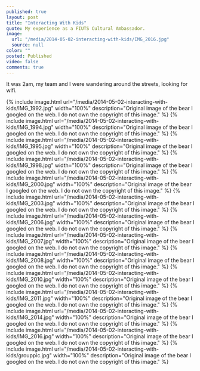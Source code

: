 ```yaml
---
published: true
layout: post
title: "Interacting With Kids"
quote: My experience as a FIUTS Cultural Ambassador.
image: 
  url: "/media/2014-05-02-interacting-with-kids/IMG_2016.jpg"
  source: null
color: ""
posted: Published 
video: false
comments: true
---
```


It was 2am, my team and I were wandering around the streets, looking for wifi.

{% include image.html url="/media/2014-05-02-interacting-with-kids/IMG_1992.jpg" width="100%" description="Original image of the bear I googled on the web. I do not own the copyright of this image." %}
{% include image.html url="/media/2014-05-02-interacting-with-kids/IMG_1994.jpg" width="100%" description="Original image of the bear I googled on the web. I do not own the copyright of this image." %}
{% include image.html url="/media/2014-05-02-interacting-with-kids/IMG_1995.jpg" width="100%" description="Original image of the bear I googled on the web. I do not own the copyright of this image." %}
{% include image.html url="/media/2014-05-02-interacting-with-kids/IMG_1998.jpg" width="100%" description="Original image of the bear I googled on the web. I do not own the copyright of this image." %}
{% include image.html url="/media/2014-05-02-interacting-with-kids/IMG_2000.jpg" width="100%" description="Original image of the bear I googled on the web. I do not own the copyright of this image." %}
{% include image.html url="/media/2014-05-02-interacting-with-kids/IMG_2003.jpg" width="100%" description="Original image of the bear I googled on the web. I do not own the copyright of this image." %}
{% include image.html url="/media/2014-05-02-interacting-with-kids/IMG_2006.jpg" width="100%" description="Original image of the bear I googled on the web. I do not own the copyright of this image." %}
{% include image.html url="/media/2014-05-02-interacting-with-kids/IMG_2007.jpg" width="100%" description="Original image of the bear I googled on the web. I do not own the copyright of this image." %}
{% include image.html url="/media/2014-05-02-interacting-with-kids/IMG_2008.jpg" width="100%" description="Original image of the bear I googled on the web. I do not own the copyright of this image." %}
{% include image.html url="/media/2014-05-02-interacting-with-kids/IMG_2010.jpg" width="100%" description="Original image of the bear I googled on the web. I do not own the copyright of this image." %}
{% include image.html url="/media/2014-05-02-interacting-with-kids/IMG_2011.jpg" width="100%" description="Original image of the bear I googled on the web. I do not own the copyright of this image." %}
{% include image.html url="/media/2014-05-02-interacting-with-kids/IMG_2014.jpg" width="100%" description="Original image of the bear I googled on the web. I do not own the copyright of this image." %}
{% include image.html url="/media/2014-05-02-interacting-with-kids/IMG_2016.jpg" width="100%" description="Original image of the bear I googled on the web. I do not own the copyright of this image." %}
{% include image.html url="/media/2014-05-02-interacting-with-kids/grouppic.jpg" width="100%" description="Original image of the bear I googled on the web. I do not own the copyright of this image." %}